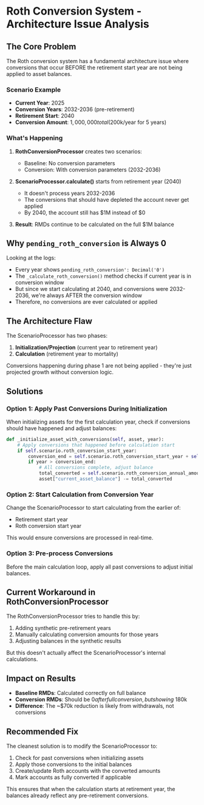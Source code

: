 # Roth Conversion System - Architecture Issue Analysis

## The Core Problem

The Roth conversion system has a fundamental architecture issue where conversions that occur BEFORE the retirement start year are not being applied to asset balances.

### Scenario Example
- **Current Year**: 2025
- **Conversion Years**: 2032-2036 (pre-retirement)
- **Retirement Start**: 2040
- **Conversion Amount**: $1,000,000 total ($200k/year for 5 years)

### What's Happening

1. **RothConversionProcessor** creates two scenarios:
   - Baseline: No conversion parameters
   - Conversion: With conversion parameters (2032-2036)

2. **ScenarioProcessor.calculate()** starts from retirement year (2040)
   - It doesn't process years 2032-2036
   - The conversions that should have depleted the account never get applied
   - By 2040, the account still has $1M instead of $0

3. **Result**: RMDs continue to be calculated on the full $1M balance

## Why `pending_roth_conversion` is Always 0

Looking at the logs:
- Every year shows `pending_roth_conversion': Decimal('0')`
- The `_calculate_roth_conversion()` method checks if current year is in conversion window
- But since we start calculating at 2040, and conversions were 2032-2036, we're always AFTER the conversion window
- Therefore, no conversions are ever calculated or applied

## The Architecture Flaw

The ScenarioProcessor has two phases:
1. **Initialization/Projection** (current year to retirement year)
2. **Calculation** (retirement year to mortality)

Conversions happening during phase 1 are not being applied - they're just projected growth without conversion logic.

## Solutions

### Option 1: Apply Past Conversions During Initialization
When initializing assets for the first calculation year, check if conversions should have happened and adjust balances:

```python
def _initialize_asset_with_conversions(self, asset, year):
    # Apply conversions that happened before calculation start
    if self.scenario.roth_conversion_start_year:
        conversion_end = self.scenario.roth_conversion_start_year + self.scenario.roth_conversion_duration
        if year > conversion_end:
            # All conversions complete, adjust balance
            total_converted = self.scenario.roth_conversion_annual_amount * self.scenario.roth_conversion_duration
            asset["current_asset_balance"] -= total_converted
```

### Option 2: Start Calculation from Conversion Year
Change the ScenarioProcessor to start calculating from the earlier of:
- Retirement start year
- Roth conversion start year

This would ensure conversions are processed in real-time.

### Option 3: Pre-process Conversions
Before the main calculation loop, apply all past conversions to adjust initial balances.

## Current Workaround in RothConversionProcessor

The RothConversionProcessor tries to handle this by:
1. Adding synthetic pre-retirement years
2. Manually calculating conversion amounts for those years
3. Adjusting balances in the synthetic results

But this doesn't actually affect the ScenarioProcessor's internal calculations.

## Impact on Results

- **Baseline RMDs**: Calculated correctly on full balance
- **Conversion RMDs**: Should be $0 after full conversion, but showing ~$180k
- **Difference**: The ~$70k reduction is likely from withdrawals, not conversions

## Recommended Fix

The cleanest solution is to modify the ScenarioProcessor to:

1. Check for past conversions when initializing assets
2. Apply those conversions to the initial balances
3. Create/update Roth accounts with the converted amounts
4. Mark accounts as fully converted if applicable

This ensures that when the calculation starts at retirement year, the balances already reflect any pre-retirement conversions.